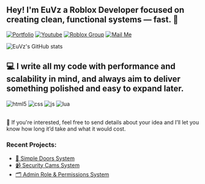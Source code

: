 ## Hey! I'm EuVz a Roblox Developer focused on creating clean, functional systems — fast. 🚀

[![Portfolio](https://img.shields.io/website?label=SujeitoProgramador.com&style=for-the-badge&url=https://sujeitoprogramador.com/)]([https://sujeitoprogramador.com](https://euvzportfolio.vercel.app/))
[![Youtube](https://img.shields.io/badge/YouTube-FF0000?style=for-the-badge&logo=youtube&logoColor=white)](https://www.youtube.com/@euvizinnho)
[![Roblox Group](https://img.shields.io/badge/website-000000?style=for-the-badge&logo=About.me&logoColor=white)](https://www.roblox.com/pt/communities/900841263/Kize-Studios#!/about)
[![Mail Me](https://img.shields.io/badge/Gmail-D14836?style=for-the-badge&logo=gmail&logoColor=white)](mailto:euvizinnho@gmail.com?subject=Project%20Inquiry&body=Hello,%20I%20have%20a%20project%20I'd%20like%20to%20discuss%20with%20you.%20Would%20you%20be%20available%20to%20work%20on%20it?)

![EuVz's GitHub stats](https://github-readme-stats.vercel.app/api?username=WizzyPC)


## 💻 I write all my code with performance and scalability in mind, and always aim to deliver something polished and easy to expand later.

<div style="display: inline_block">
  <img align="center" alt="html5" src="https://img.shields.io/badge/HTML5-E34F26?style=for-the-badge&logo=html5&logoColor=white" />
  <img align="center" alt="css" src="https://img.shields.io/badge/CSS3-1572B6?style=for-the-badge&logo=css3&logoColor=white" />
  <img align="center" alt="js" src="https://img.shields.io/badge/JavaScript-F7DF1E?style=for-the-badge&logo=javascript&logoColor=black" />
  <img align="center" alt="lua" src="https://img.shields.io/badge/Lua-2C2D72?style=for-the-badge&logo=lua&logoColor=white" />
</div><br/>

💸 If you're interested, feel free to send details about your idea and I’ll let you know how long it’d take and what it would cost.

### Recent Projects:
- [🚪 Simple Doors System](https://euvzportfolio.vercel.app/projects/simpledoors-system)<br/>
- [📹 Security Cams System](https://euvzportfolio.vercel.app/projects/securitycams-system)<br/>
- [🗂️ Admin Role & Permissions System](https://euvzportfolio.vercel.app/projects/adminrole-permissions-system)<br/>

